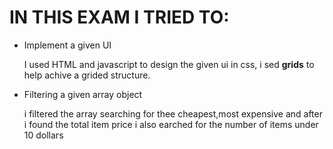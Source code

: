 <h1>IN THIS EXAM I TRIED TO:</h1>

</hr>
<ul>
<li>Implement a given UI

<p>I used HTML and javascript to design the given ui
in css, i sed <strong> grids</strong> to help achive  a grided structure.
</p>
</li>
<li>
Filtering a given array object
<p> i filtered the array searching for thee cheapest,most expensive and after i found the total item price 
i also earched for the number of items under 10 dollars</p>

</li>
</hr>
</ul>







